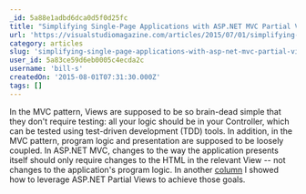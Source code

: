 ```yaml
---
_id: 5a88e1adbd6dca0d5f0d25fc
title: "Simplifying Single-Page Applications with ASP.NET MVC Partial Views"
url: 'https://visualstudiomagazine.com/articles/2015/07/01/simplifying-single-page-applications.aspx'
category: articles
slug: 'simplifying-single-page-applications-with-asp-net-mvc-partial-views'
user_id: 5a83ce59d6eb0005c4ecda2c
username: 'bill-s'
createdOn: '2015-08-01T07:31:30.000Z'
tags: []
---
```


In the MVC pattern, Views are supposed to be so brain-dead simple that they don't require testing: all your logic should be in your Controller, which can be tested using test-driven development (TDD) tools. In addition, in the MVC pattern, program logic and presentation are supposed to be loosely coupled. In ASP.NET MVC, changes to the way the application presents itself should only require changes to the HTML in the relevant View -- not changes to the application's program logic. In another <a href="https://visualstudiomagazine.com/articles/2015/07/01/structuring-views.aspx" target="_blank">column</a> I showed how to leverage ASP.NET Partial Views to achieve those goals.
